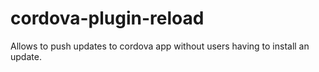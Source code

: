 cordova-plugin-reload
=====================

Allows to push updates to cordova app without users having to install an update.
